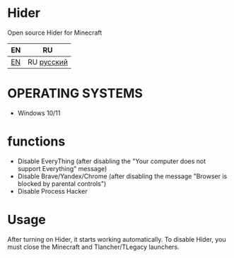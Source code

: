 # Hider
Open source Hider for Minecraft

| EN  |                         RU                                         |
| -------------- | ------------------------------------------------------------------ |
|  [EN](https://github.com/Semleks/Hider/blob/main/README_EN.md)            | RU [русский](https://github.com/Semleks/Hider/blob/main/README.md) |

# OPERATING SYSTEMS
- Windows 10/11
# functions
- Disable EveryThing (after disabling the "Your computer does not support Everything" message)
- Disable Brave/Yandex/Chrome (after disabling the message "Browser is blocked by parental controls")
- Disable Process Hacker
# Usage
After turning on Hider, it starts working automatically.
To disable Hider, you must close the Minecraft and Tlancher/TLegacy launchers.
